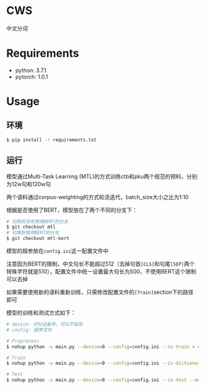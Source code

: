 # CWS

中文分词

# Requirements

* python: 3.7.1
* pytorch: 1.0.1

# Usage

## 环境

```sh
$ pip install -r requirements.txt
```

## 运行

模型通过Multi-Task Learning (MTL)的方式训练ctb和pku两个规范的预料，分别为12w句和120w句  

两个语料通过corpus-weighting的方式轮流迭代，batch_size大小之比为1:10

根据是否使用了BERT，模型放在了两个不同的分支下：

```sh
# 切换到没有使用BERT的分支
$ git checkout mtl
# 切换到使用BERT的分支
$ git checkout mtl-bert
```

模型的超参放在`config.ini`这一配置文件中

注意因为BERT的限制，中文句长不能超过512（去掉句首`[CLS]`和句尾`[SEP]`两个特殊字符就是510），配置文件中统一设置最大句长为500，不使用BERT这个限制可以去掉

如果需要使用新的语料重新训练，只需修改配置文件的`[Train]`section下的路径即可

模型的训练和测试方式如下：

```sh
# device: GPU设备号，可以不指定
# config: 超参文件

# Preprocess
$ nohup python -u main.py --device=0 --config=config.ini --is-train > results/log.create-dict 2>&1 &

# Train
$ nohup python -u main.py --device=0 --config=config.ini --is-dictionary-exist --is-train > results/log.mtl.bert 2>&1 &

# Test
$ nohup python -u main.py --device=0 --config=config.ini --is-test --model-eval-num $num > log.test-$num 2>&1
```